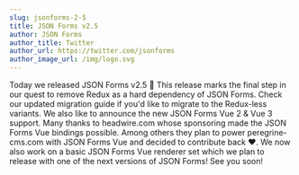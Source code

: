 ```yaml
---
slug: jsonforms-2-5
title: JSON Forms v2.5
author: JSON Forms
author_title: Twitter
author_url: https://twitter.com/jsonforms
author_image_url: /img/logo.svg
---
```


Today we released JSON Forms v2.5 🎉 This release marks the final step in our quest to remove Redux as a hard dependency of JSON Forms. Check our updated migration guide if you'd like to migrate to the Redux-less variants.
We also like to announce the new JSON Forms Vue 2 & Vue 3 support. Many thanks to headwire.com whose sponsoring made the JSON Forms Vue bindings possible. Among others they plan to power peregrine-cms.com with JSON Forms Vue and decided to contribute back ❤️.
We now also work on a basic JSON Forms Vue renderer set which we plan to release with one of the next versions of JSON Forms! See you soon!
